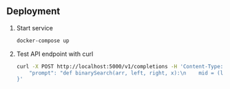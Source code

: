 ## Deployment

1. Start service
   ```bash
   docker-compose up
   ```
2. Test API endpoint with curl
   ```bash
   curl -X POST http://localhost:5000/v1/completions -H 'Content-Type: application/json' --data '{
       "prompt": "def binarySearch(arr, left, right, x):\n    mid = (left +"
   }'
   ```
